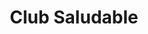 ---
title: "Club Saludable"
url: /ciudad-autonoma-de-buenos-aires/club-saludable/
shop: alimentación sana
---